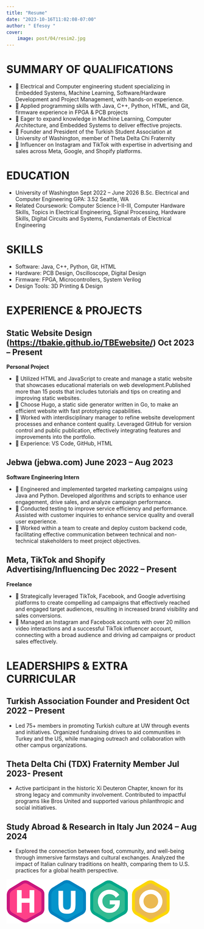 ```yaml
---
title: "Resume"
date: "2023-10-16T11:02:08-07:00"
author: " Efesoy "
cover:
    image: post/04/resim2.jpg
---
```


# SUMMARY OF QUALIFICATIONS
-  Electrical and Computer engineering student specializing in Embedded Systems, Machine Learning, Software/Hardware Development and Project Management, with hands-on experience.
-  Applied programming skills with Java, C++, Python, HTML, and Git, firmware experience in FPGA & PCB projects
-  Eager to expand knowledge in Machine Learning, Computer Architecture, and Embedded Systems to deliver effective projects.
-  Founder and President of the Turkish Student Association at University of Washington, member of Theta Delta Chi Fraternity
-  Influencer on Instagram and TikTok with expertise in advertising and sales across Meta, Google, and Shopify platforms.

# EDUCATION
- University of Washington Sept 2022 – June 2026
B.Sc. Electrical and Computer Engineering GPA: 3.52
Seattle, WA
- Related Coursework: Computer Science I-II-III, Computer Hardware Skills, Topics in Electrical Engineering, Signal Processing, Hardware Skills, Digital Circuits and Systems, Fundamentals of Electrical Engineering

# SKILLS
- Software: Java, C++, Python, Git, HTML
- Hardware: PCB Design, Oscilloscope, Digital Design
- Firmware: FPGA, Microcontrollers, System Verilog
- Design Tools: 3D Printing & Design

# EXPERIENCE & PROJECTS
## Static Website Design (https://tbakie.github.io/TBEwebsite/)  Oct 2023 – Present
**Personal Project**
-  Utilized HTML and JavaScript to create and manage a static website that showcases educational materials on web development.Published more than 15 posts that includes tutorials and tips on creating and improving static websites.
-  Choose Hugo, a static side generator written in Go, to make an efficient website with fast prototyping capabilities.
-  Worked with interdisciplinary manager to refine website development processes and enhance content quality. Leveraged GitHub for version control and public publication, effectively integrating features and improvements into the portfolio.
-  Experience: VS Code, GitHub, HTML
## Jebwa (jebwa.com) June 2023 – Aug 2023
**Software Engineering Intern**
-  Engineered and implemented targeted marketing campaigns using Java and Python. Developed algorithms and scripts to enhance user
engagement, drive sales, and analyze campaign performance.
-  Conducted testing to improve service efficiency and performance. Assisted with customer inquiries to enhance service quality and overall user experience.
-  Worked within a team to create and deploy custom backend code, facilitating effective communication between technical and non-technical stakeholders to meet project objectives.
## Meta, TikTok and Shopify Advertising/Influencing  Dec 2022 – Present
**Freelance**
-  Strategically leveraged TikTok, Facebook, and Google advertising platforms to create compelling ad campaigns that effectively reached and engaged target audiences, resulting in increased brand visibility and sales conversions.
-  Managed an Instagram and Facebook accounts with over 20 million video interactions and a successful TikTok influencer account,
connecting with a broad audience and driving ad campaigns or product sales effectively.

# LEADERSHIPS & EXTRA CURRICULAR
## Turkish Association Founder and President  Oct 2022 – Present
- Led 75+ members in promoting Turkish culture at UW through events and initiatives. Organized fundraising drives to aid communities in Turkey and the US, while managing outreach and collaboration with other campus organizations.
## Theta Delta Chi (TDX) Fraternity Member  Jul 2023- Present
- Active participant in the historic Xi Deuteron Chapter, known for its strong legacy and community involvement. Contributed to impactful programs like Bros United and supported various philanthropic and social initiatives.
## Study Abroad & Research in Italy  Jun 2024 – Aug 2024
- Explored the connection between food, community, and well-being through immersive farmstays and cultural exchanges. Analyzed the impact of Italian culinary traditions on health, comparing them to U.S. practices for a global health perspective.

![my image](/hugo.png)